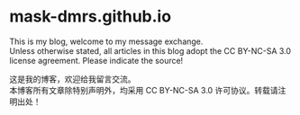 # mask-dmrs.github.io

This is my blog, welcome to my message exchange.</br>
Unless otherwise stated, all articles in this blog adopt the CC BY-NC-SA 3.0 license agreement. Please indicate the source!</br>



这是我的博客，欢迎给我留言交流。 </br>
本博客所有文章除特别声明外，均采用 CC BY-NC-SA 3.0 许可协议。转载请注明出处！